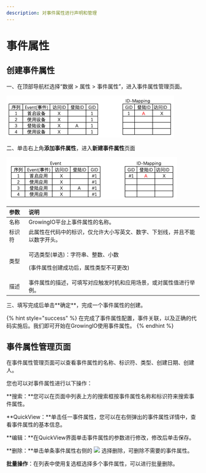 ```yaml
---
description: 对事件属性进行声明和管理
---
```


# 事件属性

## 创建事件属性

一、在顶部导航栏选择“数据 &gt; 属性 &gt; 事件属性”，进入事件属性管理页面。

![&#x4E8B;&#x4EF6;&#x5C5E;&#x6027;&#x7BA1;&#x7406;&#x9875;&#x9762;](../../../.gitbook/assets/image%20%28131%29.png)

二、单击右上角**添加事件属性**，进入**新建事件属性**页面

![&#x4E8B;&#x4EF6;&#x5C5E;&#x6027;&#x65B0;&#x5EFA;&#x9875;&#x9762;](../../../.gitbook/assets/image%20%2844%29.png)

<table>
  <thead>
    <tr>
      <th style="text-align:left">&#x53C2;&#x6570;</th>
      <th style="text-align:left">&#x8BF4;&#x660E;</th>
    </tr>
  </thead>
  <tbody>
    <tr>
      <td style="text-align:left">&#x540D;&#x79F0;</td>
      <td style="text-align:left">GrowingIO&#x5E73;&#x53F0;&#x4E0A;&#x4E8B;&#x4EF6;&#x5C5E;&#x6027;&#x7684;&#x540D;&#x79F0;&#x3002;</td>
    </tr>
    <tr>
      <td style="text-align:left">&#x6807;&#x8BC6;&#x7B26;</td>
      <td style="text-align:left">&#x6B64;&#x5C5E;&#x6027;&#x5728;&#x4EE3;&#x7801;&#x4E2D;&#x7684;&#x6807;&#x8BC6;&#xFF0C;&#x4EC5;&#x5141;&#x8BB8;&#x5927;&#x5C0F;&#x5199;&#x82F1;&#x6587;&#x3001;&#x6570;&#x5B57;&#x3001;&#x4E0B;&#x5212;&#x7EBF;&#xFF0C;&#x5E76;&#x4E14;&#x4E0D;&#x80FD;&#x4EE5;&#x6570;&#x5B57;&#x5F00;&#x5934;&#x3002;</td>
    </tr>
    <tr>
      <td style="text-align:left">&#x7C7B;&#x578B;</td>
      <td style="text-align:left">
        <p>&#x53EF;&#x9009;&#x7C7B;&#x578B;(&#x5355;&#x9009;)&#xFF1A;&#x5B57;&#x7B26;&#x4E32;&#x3001;&#x6574;&#x6570;&#x3001;&#x5C0F;&#x6570;</p>
        <p>(&#x4E8B;&#x4EF6;&#x5C5E;&#x6027;&#x521B;&#x5EFA;&#x6210;&#x529F;&#x540E;&#xFF0C;&#x5C5E;&#x6027;&#x7C7B;&#x578B;&#x4E0D;&#x53EF;&#x66F4;&#x6539;)</p>
      </td>
    </tr>
    <tr>
      <td style="text-align:left">&#x63CF;&#x8FF0;</td>
      <td style="text-align:left">&#x4E8B;&#x4EF6;&#x5C5E;&#x6027;&#x7684;&#x63CF;&#x8FF0;&#xFF0C;&#x53EF;&#x586B;&#x5199;&#x5BF9;&#x5E94;&#x89E6;&#x53D1;&#x65F6;&#x673A;&#x548C;&#x5E94;&#x7528;&#x573A;&#x666F;&#xFF0C;&#x6216;&#x5BF9;&#x5C5E;&#x6027;&#x503C;&#x8FDB;&#x884C;&#x4E3E;&#x4F8B;&#x3002;</td>
    </tr>
  </tbody>
</table>三、填写完成后单击**确定**，完成一个事件属性的创建。

{% hint style="success" %}
在完成了事件属性配置，事件关联，以及正确的代码实施后。我们即可开始在GrowingIO使用事件属性。
{% endhint %}

## 事件属性管理页面

在事件属性管理页面可以查看事件属性的名称、标识符、类型、创建日期、创建人。

您也可以对事件属性进行以下操作：

**搜索：**您可以在页面中列表上方的搜索框按事件属性名称和标识符来搜索事件属性。

**QuickView：**单击任一事件属性，您可以在右侧弹出的事件属性详情中，查看事件属性的基本信息。

**编辑：**在QuickView界面单击事件属性的参数进行修改，修改后单击保存。

**删除：**单击单条事件属性右侧的 ![](https://docs.growingio.com/.gitbook/assets/-Lo08UtW7H58ehFKeZ4g-LsycTyZaItbL8_Wigcx-LsyfkaafJ-8X2utJ9BbE782B9E782B9E782B9.png) 选择删除，可删除不需要的事件属性。

**批量操作**：在列表中使用复选框选择多个事件属性，可以进行批量删除。

